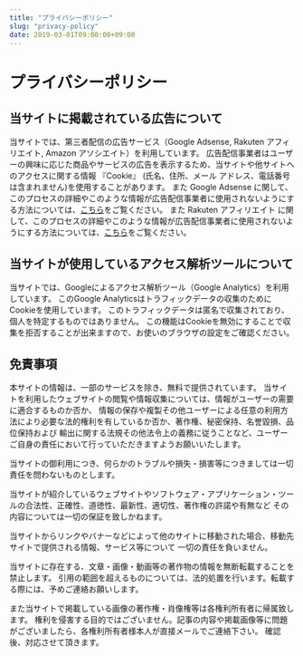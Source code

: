 ```yaml
---
title: "プライバシーポリシー"
slug: "privacy-policy"
date: 2019-03-01T09:00:00+09:00
---
```


# プライバシーポリシー

## 当サイトに掲載されている広告について

当サイトでは、第三者配信の広告サービス（Google Adsense, Rakuten アフィリエイト, Amazon アソシエイト）を利用しています。
広告配信事業者はユーザーの興味に応じた商品やサービスの広告を表示するため、当サイトや他サイトへのアクセスに関する情報 『Cookie』
(氏名、住所、メール アドレス、電話番号は含まれません)を使用することがあります。
また Google Adsense に関して、このプロセスの詳細やこのような情報が広告配信事業者に使用されないようにする方法については、[こちら](https://policies.google.com/technologies/ads?hl=ja)をご覧ください。
また Rakuten アフィリエイト に関して、このプロセスの詳細やこのような情報が広告配信事業者に使用されないようにする方法については、[こちら](https://grp12.ias.rakuten.co.jp/optout/index.html)をご覧ください。

## 当サイトが使用しているアクセス解析ツールについて

当サイトでは、Googleによるアクセス解析ツール（Google Analytics）を利用しています。
このGoogle Analyticsはトラフィックデータの収集のために
Cookieを使用しています。
このトラフィックデータは匿名で収集されており、個人を特定するものではありません。
この機能はCookieを無効にすることで収集を拒否することが出来ますので、お使いのブラウザの設定をご確認ください。

## 免責事項

本サイトの情報は、一部のサービスを除き、無料で提供されています。
当サイトを利用したウェブサイトの閲覧や情報収集については、情報がユーザーの需要に適合するものか否か、
情報の保存や複製その他ユーザーによる任意の利用方法により必要な法的権利を有しているか否か、著作権、秘密保持、名誉毀損、品位保持および
輸出に関する法規その他法令上の義務に従うことなど、ユーザーご自身の責任において行っていただきますようお願いいたします。

当サイトの御利用につき、何らかのトラブルや損失・損害等につきましては一切責任を問わないものとします。

当サイトが紹介しているウェブサイトやソフトウェア・アプリケーション・ツールの合法性、正確性、道徳性、最新性、適切性、著作権の許諾や有無など
その内容については一切の保証を致しかねます。

当サイトからリンクやバナーなどによって他のサイトに移動された場合、移動先サイトで提供される情報、サービス等について
一切の責任を負いません。

当サイトに存在する、文章・画像・動画等の著作物の情報を無断転載することを禁止します。
引用の範囲を超えるものについては、法的処置を行います。転載する際には、予めご連絡お願いします。

また当サイトで掲載している画像の著作権・肖像権等は各権利所有者に帰属致します。
権利を侵害する目的ではございません。記事の内容や掲載画像等に問題がございましたら、各権利所有者様本人が直接メールでご連絡下さい。
確認後、対応させて頂きます。
